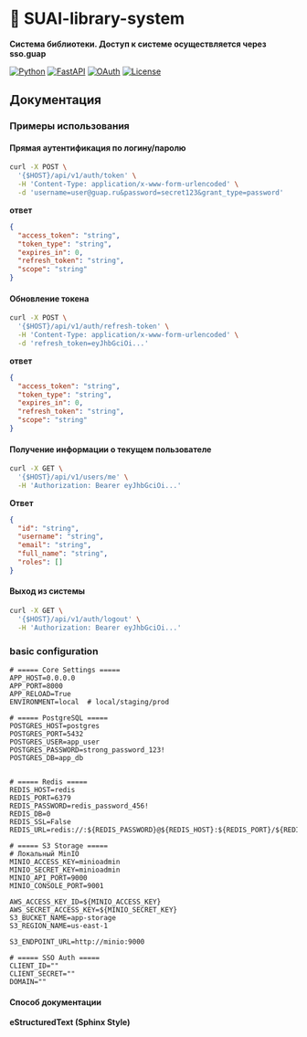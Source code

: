 # 🚀 SUAI-library-system

**Система библиотеки. Доступ к системе осуществляется через sso.guap**

[![Python](https://img.shields.io/badge/Python-3.10+-blue?logo=python)](https://www.python.org/)
[![FastAPI](https://img.shields.io/badge/FastAPI-0.95+-green?logo=fastapi)](https://fastapi.tiangolo.com/)
[![OAuth](https://img.shields.io/badge/OAuth_2.0-✓-yellow)](https://oauth.net/2/)
[![License](https://img.shields.io/badge/License-MIT-red)](https://opensource.org/licenses/MIT)

## Документация

### Примеры использования

#### Прямая аутентификация по логину/паролю

```bash
curl -X POST \
  '{$HOST}/api/v1/auth/token' \
  -H 'Content-Type: application/x-www-form-urlencoded' \
  -d 'username=user@guap.ru&password=secret123&grant_type=password'
```

**ответ**

```json
{
  "access_token": "string",
  "token_type": "string",
  "expires_in": 0,
  "refresh_token": "string",
  "scope": "string"
}
```

#### Обновление токена

```bash
curl -X POST \
  '{$HOST}/api/v1/auth/refresh-token' \
  -H 'Content-Type: application/x-www-form-urlencoded' \
  -d 'refresh_token=eyJhbGciOi...'
```

**ответ**

```json
{
  "access_token": "string",
  "token_type": "string",
  "expires_in": 0,
  "refresh_token": "string",
  "scope": "string"
}
```

#### Получение информации о текущем пользователе

```bash
curl -X GET \
  '{$HOST}/api/v1/users/me' \
  -H 'Authorization: Bearer eyJhbGciOi...'
```

**Ответ**

```json
{
  "id": "string",
  "username": "string",
  "email": "string",
  "full_name": "string",
  "roles": []
}
```

#### Выход из системы

```bash
curl -X GET \
  '{$HOST}/api/v1/auth/logout' \
  -H 'Authorization: Bearer eyJhbGciOi...'
  ```

### basic configuration

```.env
# ===== Core Settings =====
APP_HOST=0.0.0.0
APP_PORT=8000
APP_RELOAD=True
ENVIRONMENT=local  # local/staging/prod

# ===== PostgreSQL =====
POSTGRES_HOST=postgres
POSTGRES_PORT=5432
POSTGRES_USER=app_user
POSTGRES_PASSWORD=strong_password_123!
POSTGRES_DB=app_db


# ===== Redis =====
REDIS_HOST=redis
REDIS_PORT=6379
REDIS_PASSWORD=redis_password_456!
REDIS_DB=0
REDIS_SSL=False
REDIS_URL=redis://:${REDIS_PASSWORD}@${REDIS_HOST}:${REDIS_PORT}/${REDIS_DB}

# ===== S3 Storage =====
# Локальный MinIO
MINIO_ACCESS_KEY=minioadmin
MINIO_SECRET_KEY=minioadmin
MINIO_API_PORT=9000
MINIO_CONSOLE_PORT=9001

AWS_ACCESS_KEY_ID=${MINIO_ACCESS_KEY}
AWS_SECRET_ACCESS_KEY=${MINIO_SECRET_KEY}
S3_BUCKET_NAME=app-storage
S3_REGION_NAME=us-east-1

S3_ENDPOINT_URL=http://minio:9000

# ===== SSO Auth =====
CLIENT_ID=""
CLIENT_SECRET=""
DOMAIN=""

```

#### Способ документации

**eStructuredText (Sphinx Style)**
